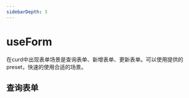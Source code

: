 ```yaml
---
sidebarDepth: 3
---
```

# useForm
在curd中出现表单场景是查询表单、新增表单、更新表单。可以使用提供的preset，快速的使用合适的场景。

## 查询表单

<ExampleDoc>
<UseFormQuery>
</UseFormQuery>
<template #code>

<<< @/examples/useForm/query.js

</template>
</ExampleDoc>